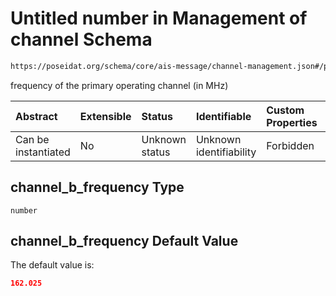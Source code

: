 # Untitled number in Management of channel Schema

```txt
https://poseidat.org/schema/core/ais-message/channel-management.json#/properties/channel_b_frequency
```

frequency of the primary operating channel (in MHz)

| Abstract            | Extensible | Status         | Identifiable            | Custom Properties | Additional Properties | Access Restrictions | Defined In                                                                                          |
| :------------------ | :--------- | :------------- | :---------------------- | :---------------- | :-------------------- | :------------------ | :-------------------------------------------------------------------------------------------------- |
| Can be instantiated | No         | Unknown status | Unknown identifiability | Forbidden         | Allowed               | none                | [channel-management.json*](schemas/core/ais-message/channel-management.json "open original schema") |

## channel_b_frequency Type

`number`

## channel_b_frequency Default Value

The default value is:

```json
162.025
```
